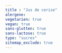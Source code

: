 ```yaml
---
title : "Jus de cerise"
alergene:
vegetarien: true
vegan: true
sans-glutten: true
sans-lactose: true
type: "sucres"
sitemap_exclude: true
--- 
```


